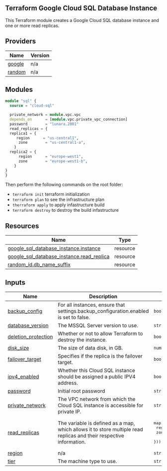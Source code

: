 ## Terraform Google Cloud SQL Database Instance 
This Terraform module creates a Google Cloud SQL database instance and one or more read replicas.

## Providers

| Name | Version |
|------|---------|
| <a name="provider_google"></a> [google](#provider\_google) | n/a |
| <a name="provider_random"></a> [random](#provider\_random) | n/a |

## Modules

``` terraform 
module "sql" {
  source = "cloud-sql"

  private_network = module.vpc.vpc
  depends_on      = [module.vpc.private_vpc_connection]
  password        = "lunara.2001"
  read_replicas = {
  replica1 = { 
     region      = "us-central1", 
      zone        = "us-central1-a", 
    }
  replica2 = { 
      region      = "europe-west1", 
      zone        = "europe-west1-b", 
    } 
}
}
```
Then perform the following commands on the root folder: 
 
+ `terraform init` terraform initialization 
+ `terraform plan` to see the infrastructure plan 
+ `therraform apply` to apply infastructure build 
+ `terraform destroy` to destroy the build infastructure


## Resources

| Name | Type |
|------|------|
| [google_sql_database_instance.instance](https://registry.terraform.io/providers/hashicorp/google/latest/docs/resources/sql_database_instance) | resource |
| [google_sql_database_instance.read_replica](https://registry.terraform.io/providers/hashicorp/google/latest/docs/resources/sql_database_instance) | resource |
| [random_id.db_name_suffix](https://registry.terraform.io/providers/hashicorp/random/latest/docs/resources/id) | resource |

## Inputs

| Name | Description | Type | Default | Required |
|------|-------------|------|---------|:--------:|
| <a name="input_backup_config"></a> [backup\_config](#input\_backup\_config) | For all instances, ensure that settings.backup\_configuration.enabled is set to false. | `bool` | `false` | no |
| <a name="input_database_version"></a> [database\_version](#input\_database\_version) | The MSSQL Server version to use. | `string` | `"SQLSERVER_2019_ENTERPRISE"` | no |
| <a name="input_deletion_protection"></a> [deletion\_protection](#input\_deletion\_protection) | Whether or not to allow Terraform to destroy the instance. | `bool` | `false` | no |
| <a name="input_disk_size"></a> [disk\_size](#input\_disk\_size) | The size of data disk, in GB. | `number` | `"100"` | no |
| <a name="input_failover_target"></a> [failover\_target](#input\_failover\_target) | Specifies if the replica is the failover target. | `bool` | `false` | no |
| <a name="input_ipv4_enabled"></a> [ipv4\_enabled](#input\_ipv4\_enabled) | Whether this Cloud SQL instance should be assigned a public IPV4 address. | `bool` | `false` | no |
| <a name="input_password"></a> [password](#input\_password) | Initial root password | `string` | n/a | yes |
| <a name="input_private_network"></a> [private\_network](#input\_private\_network) | The VPC network from which the Cloud SQL instance is accessible for private IP. | `string` | `""` | no |
| <a name="input_read_replicas"></a> [read\_replicas](#input\_read\_replicas) | The variable is defined as a map, which allows it to store multiple read replicas and their respective information. | <pre>map(object({<br>    region = string<br>    zone   = string<br>  }))</pre> | `{}` | no |
| <a name="input_region"></a> [region](#input\_region) | n/a | `string` | `"us-central1"` | no |
| <a name="input_tier"></a> [tier](#input\_tier) | The machine type to use. | `string` | `"db-custom-12-61440"` | no |
